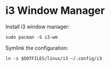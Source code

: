 # i3 Window Manager

Install i3 window manager:

```
sudo pacman -S i3-wm
```

Symlink the configuration:

```
ln -s $DOTFILES/linux/i3 ~/.config/i3
```
